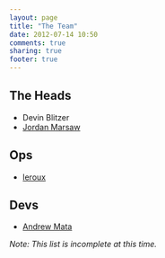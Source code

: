 ```yaml
---
layout: page
title: "The Team"
date: 2012-07-14 10:50
comments: true
sharing: true
footer: true
---
```


The Heads
---------
- Devin Blitzer
- [Jordan Marsaw](https://github.com/SGZorrun)

Ops
---
- [leroux](https://github.com/leroux)

Devs
----
- [Andrew Mata](https://github.com/andrewmata24)

*Note: This list is incomplete at this time.*
